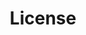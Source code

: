 ---
layout: default
title: License
description: "Practical Community Management Course Licensing Options"
permalink: /license
---